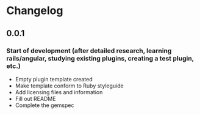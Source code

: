 # Changelog

## 0.0.1
### Start of development (after detailed research, learning rails/angular, studying existing plugins, creating a test plugin, etc.)
* Empty plugin template created
* Make template conform to Ruby styleguide
* Add licensing files and information
* Fill out README
* Complete the gemspec
